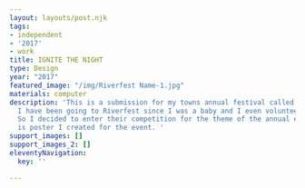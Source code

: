 ```yaml
---
layout: layouts/post.njk
tags:
- independent
- '2017'
- work
title: IGNITE THE NIGHT
type: Design
year: "2017"
featured_image: "/img/Riverfest Name-1.jpg"
materials: computer
description: 'This is a submission for my towns annual festival called Riverfest.
  I have been going to Riverfest since I was a baby and I even volunteered for them.
  So I decided to enter their competition for the theme of the annual event. This
  is poster I created for the event. '
support_images: []
support_images_2: []
eleventyNavigation:
  key: ''

---
```

